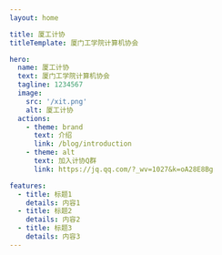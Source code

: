 ```yaml
---
layout: home

title: 厦工计协
titleTemplate: 厦门工学院计算机协会

hero:
  name: 厦工计协
  text: 厦门工学院计算机协会
  tagline: 1234567
  image:
    src: '/xit.png'
    alt: 厦工计协
  actions:
    - theme: brand
      text: 介绍
      link: /blog/introduction
    - theme: alt
      text: 加入计协Q群
      link: https://jq.qq.com/?_wv=1027&k=oA28E8Bg

features:
  - title: 标题1
    details: 内容1
  - title: 标题2
    details: 内容2
  - title: 标题3
    details: 内容3
---
```

